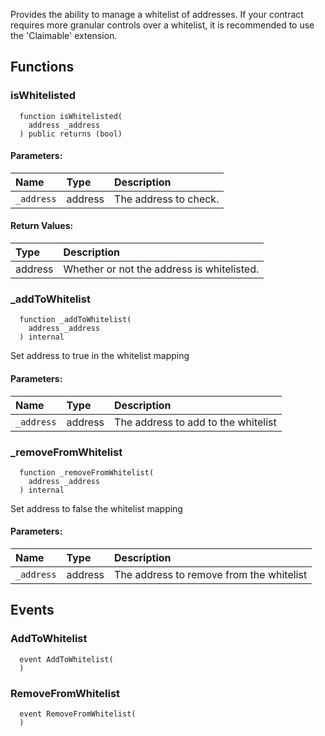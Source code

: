 
Provides the ability to manage a whitelist of addresses. If
your contract requires more granular controls over a whitelist,
it is recommended to use the 'Claimable' extension.

## Functions
### isWhitelisted
```solidity
  function isWhitelisted(
    address _address
  ) public returns (bool)
```


#### Parameters:
| Name | Type | Description                                                          |
| :--- | :--- | :------------------------------------------------------------------- |
|`_address` | address | The address to check.

#### Return Values:
| Type          | Description                                                                  |
| :------------ | :--------------------------------------------------------------------------- |
|address | Whether or not the address is whitelisted.
### _addToWhitelist
```solidity
  function _addToWhitelist(
    address _address
  ) internal
```

Set address to true in the whitelist mapping

#### Parameters:
| Name | Type | Description                                                          |
| :--- | :--- | :------------------------------------------------------------------- |
|`_address` | address | The address to add to the whitelist

### _removeFromWhitelist
```solidity
  function _removeFromWhitelist(
    address _address
  ) internal
```

Set address to false the whitelist mapping

#### Parameters:
| Name | Type | Description                                                          |
| :--- | :--- | :------------------------------------------------------------------- |
|`_address` | address | The address to remove from the whitelist

## Events
### AddToWhitelist
```solidity
  event AddToWhitelist(
  )
```



### RemoveFromWhitelist
```solidity
  event RemoveFromWhitelist(
  )
```



